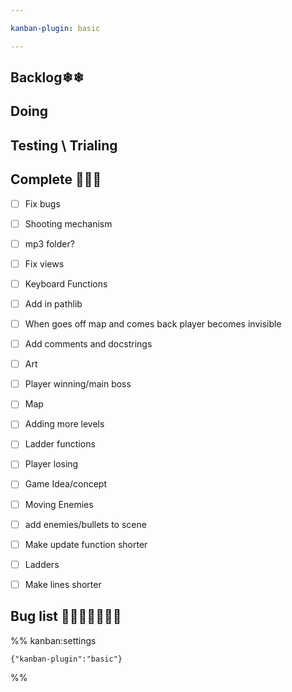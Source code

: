 ```yaml
---

kanban-plugin: basic

---
```


## Backlog❄❄



## Doing



## Testing \ Trialing



## Complete 🎈🎉✨

- [ ] Fix bugs
- [ ] Shooting mechanism
- [ ] mp3 folder?
- [ ] Fix views
- [ ] Keyboard Functions
- [ ] Add in pathlib
- [ ] When goes off map and comes back player becomes invisible
- [ ] Add comments and docstrings
- [ ] Art
- [ ] Player winning/main boss
- [ ] Map
- [ ] Adding more levels
- [ ] Ladder functions
- [ ] Player losing
- [ ] Game Idea/concept
- [ ] Moving Enemies
- [ ] add enemies/bullets to scene
- [ ] Make update function shorter
- [ ] Ladders
- [ ] Make lines shorter


## Bug list 🦋🐛🦟🐜🦗🐝🐞





%% kanban:settings
```
{"kanban-plugin":"basic"}
```
%%